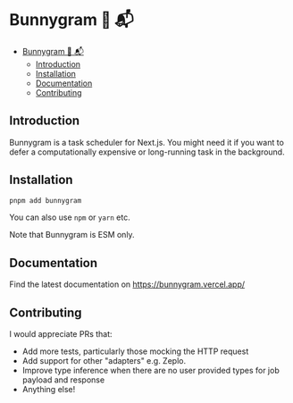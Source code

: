 # Bunnygram 🐇 📬

- [Bunnygram 🐇 📬](#bunnygram--)
  - [Introduction](#introduction)
  - [Installation](#installation)
  - [Documentation](#documentation)
  - [Contributing](#contributing)

## Introduction

Bunnygram is a task scheduler for Next.js. You might need it if you want to defer a computationally expensive or long-running task in the background.

## Installation

```sh
pnpm add bunnygram
```

You can also use `npm` or `yarn` etc.

Note that Bunnygram is ESM only.

## Documentation

Find the latest documentation on <https://bunnygram.vercel.app/>

## Contributing

I would appreciate PRs that:

- Add more tests, particularly those mocking the HTTP request
- Add support for other "adapters" e.g. Zeplo.
- Improve type inference when there are no user provided types for job payload and response
- Anything else!
